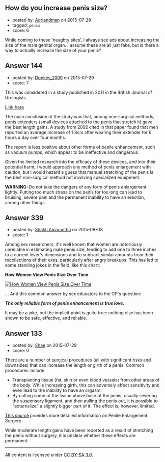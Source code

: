 ## How do you increase penis size?

- posted by: [Adriandmen](https://stackexchange.com/users/3564620/adriandmen) on 2015-07-29
- tagged: `penis`
- score: 6

While coming to these 'naughty sites', I always see ads about increasing the size of the male genital organ. I assume these are all just fake, but is there a way to actually increase the size of your penis?


## Answer 144

- posted by: [Donkey_2009](https://stackexchange.com/users/1088977/donkey-2009) on 2015-07-29
- score: 7

This was considered in a study published in 2011 in the British Journal of Urologists

<a href="http://onlinelibrary.wiley.com/doi/10.1111/j.1464-410X.2010.09647.x/epdf">Link here</a>

The main conclusion of the study was that, among non-surgical methods, penis extenders (small devices attached to the penis that stretch it) gave the best length gains.  A study from 2002 cited in that paper found that men reported an average increase of 1.8cm after wearing their extender for 6 hours a day over four months.  

The report is less positive about other forms of penile enhancement, such as vacuum pumps, which appear to be ineffective and dangerous.  

Given the limited research into the efficacy of these devices, and into their potential harm, I would approach any method of penis enlargement with caution, but I would hazard a guess that manual stretching of the penis is the best non-surgical method not involving specialized equipment.  

**WARNING:** Do not take the dangers of any form of penis enlargement lightly.  Putting too much stress on the penis for too long can lead to bruising, severe pain and the permanent inability to have an erection, among other things.  


## Answer 339

- posted by: [Shakti Amarantha](https://stackexchange.com/users/6557352/shakti-amarantha) on 2015-08-08
- score: 1

<p>Among sex researchers, it's well known that women are notoriously unreliable in estimating male penis size, tending to add one to three inches to a current lover's dimensions and to subtract similar amounts from their recollections of their exes, particularly after angry breakups.  This has led to some standing jokes in the field, like this chart:</p>

<p><strong>How Women View Penis Size Over Time</strong></p>

<p><a href="http://i.stack.imgur.com/wYDJW.gif" rel="nofollow"><img src="http://i.stack.imgur.com/wYDJW.gif" alt="How Women View Penis Size Over Time"></a></p>

<p>... And this common answer by sex educators to the OP's question: </p>

<p><strong><em>The only reliable form of penis enhancement is true love.</em></strong></p>

<p>It may be a joke, but the implicit point is quite true: nothing else has been shown to be safe, effective, and reliable.</p>



## Answer 133

- posted by: [Shae](https://stackexchange.com/users/6476085/shae) on 2015-07-29
- score: 0

There are a number of surgical procedures (all with significant risks and downsides) that can increase the length or girth of a penis. Common procedures include:

* Transplanting tissue (fat, skin or even blood vessels) from other areas of the body. While increasing girth, this can adversely affect sensitivity and even lead to the inability to have an orgasm.
* By cutting some of the tissue above base of the penis, usually severing the suspensory ligament, and then pulling the penis out, it is possible to "externalize" a slightly bigger part of it. The effect is, however, limited.

[This source](http://www.medscape.com/viewarticle/502344) provides more detailed information on Penile Enlargement Surgery.

While moderate length gains have been reported as a result of stretching the penis without surgery, it is unclear whether these effects are permanent.



---

All content is licensed under [CC BY-SA 3.0](https://creativecommons.org/licenses/by-sa/3.0/).
